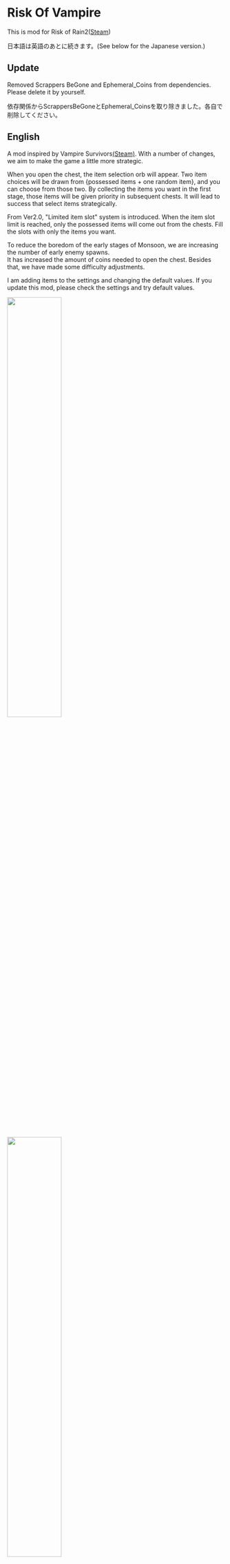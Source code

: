 # Risk Of Vampire

This is mod for Risk of Rain2([Steam](https://store.steampowered.com/app/632360/Risk_of_Rain_2/))

日本語は英語のあとに続きます。(See below for the Japanese version.)

## Update
Removed Scrappers BeGone and Ephemeral_Coins from dependencies. Please delete it by yourself.

依存関係からScrappersBeGoneとEphemeral_Coinsを取り除きました。各自で削除してください。

## English
A mod inspired by Vampire Survivors[(Steam)](https://store.steampowered.com/app/1794680/Vampire_Survivors/). With a number of changes, we aim to make the game a little more strategic.

When you open the chest, the item selection orb will appear. Two item choices will be drawn from {possessed items + one random item}, and you can choose from those two.
By collecting the items you want in the first stage, those items will be given priority in subsequent chests. It will lead to success that select items strategically.

From Ver2.0, "Limited item slot" system is introduced. When the item slot limit is reached, only the possessed items will come out from the chests. Fill the slots with only the items you want.

To reduce the boredom of the early stages of Monsoon, we are increasing the number of early enemy spawns.<br>
It has increased the amount of coins needed to open the chest. Besides that, we have made some difficulty adjustments.

I am adding items to the settings and changing the default values. If you update this mod, please check the settings and try default values.

<img src = "https://user-images.githubusercontent.com/5510944/157956620-aec42b86-b075-401a-a1d1-3f6002738004.png" width = '50%'>
<img src = "https://user-images.githubusercontent.com/5510944/157956105-ce9e2cd7-5c95-4690-9254-806d1c274c7f.png" width = '50%'>

If you have any problems or want to make adjustments, please contact [GitHub](https://github.com/motonari728/RoR2_Destiny_Mod) or Risk of Rain2 modding Discord(https://discord.gg/pW97gtA7hC). My discord tag is mochi#9204.

### Limited item slot system (Ver2.0.0 or higher)
The item slot limit has been introduced with reference to Vampire Survivors. By default, the slot limit for white item types is 5, and the slot limit for green item is 3. Game chat will display the count of owned items and slot limits.

After filling the limited slot, only the items you have will come out from the chest. Fill the slots with only the items you want.
<img src='https://user-images.githubusercontent.com/5510944/159090734-890a96ed-6c8d-4963-96e9-09aef089a969.png' width=50%>

### Probability of adding possessed items to the item picker
- White item: 100%
- Green item: 20%
- Red item: 1%
- Boss item: 1%
- Lunar item: 0%
- Corrupt(Void) item: See probability of original item

### Difficulty adjustment
It's easy because you can choose the item. So I added 3 more difficult difficulty harder than Monsoon.
- Difficulty 400%
- Difficulty 450%
- Difficulty 500%

### Configurable changes
- OSP Thureshold: One Shot Protection is set to 80% (adjustable), so you won't take more than 80% damage.
- Invulnerable Time: After OSP is activated, you are invincible for 0.5second (adjustable).
- Max Heal per Second: You can limit the amount of heal per second. If set to 1, it will behave the same as vanilla. Less than 1 is the act like you are having Corpse Bloom. The default is 1, which remains vanilla. If you exceed the maximum heal amount per second, you can carry over heal amount up to 200%.
- Money Scaling: Scaling the price to open a chest.
- Possessed Item Chance: The probability that your item will be added to the Item Picker lottery candidates. The higher it is, the easier it is for your items to appear as candidates.
- The spawn rate of Scrapper, MultiShop, 3D Printer, and Altar of Luck can now be adjusted. It is also possible to set it does not appear.
- The upper limit of the item slot. It can be set for each white item and green item.
- You can reload Config with F2 key.

### Other changes
- An item selection orb appears instead of an item from the box
- Item selection orb options is selected from the items you have. Game make choice at the moment you open the orb. The options are determined by the item of the person who opened it.
- Remove scrapper.
- The amount of HP increase for each Lv of the character is increased by 1.5 times. When the level goes up, HP will reach about (Original * 1.5).
- 1.5 times the number of monster spawns on difficulty LV 1-9
- The number of monster spawns is 1.25 times on difficulty levels Lv 10-15.
- Scaling the amount of money needed to open the box has increased significantly from 1.25 to 1.45

### Multiplay
It is available. In multiplayer, we are developing with the assumption that everyone will include this mod. Please install this mod in host and clients.
We have confirmed that people with this mod can multiplay without any problems. 

---------------------------------------
## 日本語
Vampire Survivors[(Steam)](https://store.steampowered.com/app/1794680/Vampire_Survivors/)にインスパイアされたModです。多数の変更により、もう少し戦略性の高いゲームに変えることを目標としています。

チェストを開けるとアイテム選択オーブが出てきます。アイテムの選択肢は{すでに持っているアイテム+ランダムアイテム１つ}から2つ抽選され、その２つから選ぶことが出来ます。最初のステージで欲しいアイテムを集めることで、以降のチェストからはそのアイテムが優先的に出てきます。戦略性を持ってアイテムの取捨選択をすることで攻略につながるでしょう。

Ver2.0からはアイテム枠上限制が導入され、アイテム枠上限に達した場合は所持アイテムのみしか出てこなくなります。欲しいアイテムのみで枠を埋めましょう。

Monsoonでの序盤の退屈さを軽減するために、序盤の敵のスポーン数を増やしています。
チェストを開けるのに必要なコインの量を、かなり増やしています。それ以外にも、いくつか難易度調整を行っています。

初期バージョンと比べて、設定に項目を追加したりデフォルト値を変更したりしています。アップデートした場合、設定とデフォルト値の確認をお願いします。

<img src="https://user-images.githubusercontent.com/5510944/157956620-aec42b86-b075-401a-a1d1-3f6002738004.png" width='50%'>
<img src="https://user-images.githubusercontent.com/5510944/157956105-ce9e2cd7-5c95-4690-9254-806d1c274c7f.png" width='50%'>

なにか問題がある場合や、調整が欲しい場合は[GitHub](https://github.com/motonari728/RoR2_Destiny_Mod)かRisk_of_Rain2(JP) Discord(https://discord.gg/jTbthYJ) までお願いします。開発者のDiscord Tagはmochi#9204です。

### アイテム上限の追加(Ver2.0.0以上)
Vampire Survivorsを参考にアイテムの枠上限が導入されました。デフォルトで白アイテム枠の上限が5, 緑アイテム枠の上限が3です。チャットに保持アイテムと枠の上限が表示されます。

枠を埋めたあとは、チェストから持っているアイテムしか出てきません。欲しいアイテムのみで枠を埋めましょう。
<img src='https://user-images.githubusercontent.com/5510944/159090734-890a96ed-6c8d-4963-96e9-09aef089a969.png' width=50%>


### アイテムピッカーへの所持アイテムの追加確率
- White item: 100%
- Green item: 20%
- Red item: 1%
- Boss item: 1%
- Lunar item: 0%
- Corrupt(Void) item: 元のアイテムの確率を参照

### 難易度調節
アイテムが選べるので簡単になります。そこでMonsoonよりさらに難しい難易度を３つ追加しました。
- 難易度 400%
- 難易度 450%
- 難易度 500%

### 設定可能な変更
- OSP Thureshold: One Shot Protectionを80%(調整可)にしてあるので、80%以上のダメージを食らうことがありません。
- Invulnerable Time: OSP発動後は、0.5秒(調整可)無敵です。
- Max Heal per Second: 秒間ヒール量に制限をかけられます。1に設定するとバニラと同じ動作になります。1未満はコープスブルームの動作となります。デフォルトは1でバニラのままです。秒間ヒール量の上限を超えた場合、ヒールの持ち越しは200%までです。
- Money Scaling: チェストを開ける値段のスケーリング。
- Possessed Item Chance: 所持アイテムがItem Pickerの抽選候補に加えられる確率。高くするほど、所持アイテムが候補に出やすくなります。
- Scrapper, MultiShop, 3D Printer, 運の祭壇の出現率が調整可能になりました。出現しなくなる設定も可能です。
- アイテム枠の上限。白アイテムと緑アイテムそれぞれに設定可能です。
- F2キーでConfigを再読み込みできます。

### その他の変更
- 箱からアイテムの代わりにアイテム選択オーブが出現
- アイテム選択オーブの選択肢が、手持ちのアイテムから選ばれるように変更。アイテム選択オーブを開けた瞬間に、開けた人のアイテムによって中身が決まります。
- スクラッパーの消去。
- キャラクターのLvごとのHP上昇量を1.5倍。レベルが上がりきったとき、HPは約1.5倍になります
- 難易度LV 1~9でモンスターのスポーン数1.5倍
- 難易度Lv10~15でモンスターのスポーン数1.25倍
- 箱を開けるのに必要なお金の量のスケーリングを1.25から1.45へかなり上昇

### マルチプレイ
利用可能です。マルチプレイでは、全員がこのModを入れることを想定して開発しています。全員Modを入れてご利用ください。
Modが入った人同士で問題なく動くことを確認しています。

## Changelog
**2.0.3**
- Fix item picker's lock algorithm. Please update.

**2.0.2**
- Boss drops and luck shrine drops are converted to void potentials(item picker).

**2.0.0**
- Limited item slot system is introduced.

**1.0.9**
- Configs are now synced during multiplayer. Always refer to the host's config.
- Green and red items are now guaranteed when you open the large and legendary chests.
- The spawn rate of Scrapper, MultiShop, 3D Printer, and Altar of Luck can now be adjusted.

**1.0.8**
- Update Readme and config description.

**1.0.6**
- Used items(Item tagged with No Tier) have been excluded from the lottery candidates.

**1.0.5**
- Add Ephemeral Coins mod as dependency mod for game balance.

**1.0.2**
- The probability that a boss item will be added to item picker has been reduced to 1/10.
- Lunar items are no longer added to candidates.

**1.0.1**
- Update Readme

**1.0.0**
- First Release.
